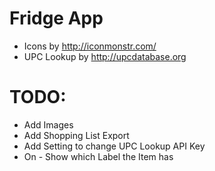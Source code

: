 # Fridge App
 - Icons by http://iconmonstr.com/
 - UPC Lookup by http://upcdatabase.org

# TODO:
 - Add Images
 - Add Shopping List Export
 - Add Setting to change UPC Lookup API Key
 - On - Show which Label the Item has
